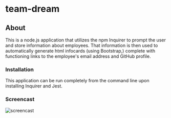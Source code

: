 # team-dream

## About

This is a node.js application that utilizes the npm Inquirer to prompt the user and store information about employees. That information is then used to automatically generate html infocards (using Bootstrap,) complete with functioning links to the employee's email address and GitHub profile.

### Installation

This application can be run completely from the command line upon installing Inquirer and Jest.

### Screencast

![screencast](teamDream.gif)